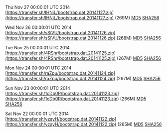 Thu Nov 27 00:00:01 UTC 2014 [https://transfer.sh/lHNiL/bootstrap.dat.20141127.zip](https://transfer.sh/lHNiL/bootstrap.dat.20141127.zip) (269M) [MD5](https://transfer.sh/rDP20/md5.txt) [SHA256](https://transfer.sh/7f66q/sha256.txt)

Wed Nov 26 00:00:01 UTC 2014 [https://transfer.sh/sSiVU/bootstrap.dat.20141126.zip](https://transfer.sh/sSiVU/bootstrap.dat.20141126.zip) (268M) [MD5](https://transfer.sh/13MKSF/md5.txt) [SHA256](https://transfer.sh/1gqfRo/sha256.txt)

Tue Nov 25 00:00:01 UTC 2014 [https://transfer.sh/4RShr/bootstrap.dat.20141125.zip](https://transfer.sh/4RShr/bootstrap.dat.20141125.zip) (267M) [MD5](https://transfer.sh/1fh4Ky/md5.txt) [SHA256](https://transfer.sh/6OjoZ/sha256.txt)

Mon Nov 24 00:00:01 UTC 2014 [https://transfer.sh/raZpu/bootstrap.dat.20141124.zip](https://transfer.sh/raZpu/bootstrap.dat.20141124.zip) (267M) [MD5](https://transfer.sh/emRA4/md5.txt) [SHA256](https://transfer.sh/1aTqM3/sha256.txt)

Sun Nov 23 00:00:01 UTC 2014 [https://transfer.sh/1cDb0R/bootstrap.dat.20141123.zip](https://transfer.sh/1cDb0R/bootstrap.dat.20141123.zip) (266M) [MD5](https://transfer.sh/1frYD5/md5.txt) [SHA256](https://transfer.sh/fBRu0/sha256.txt)

Sat Nov 22 00:00:01 UTC 2014 [https://transfer.sh/yzayH/bootstrap.dat.20141122.zip](https://transfer.sh/yzayH/bootstrap.dat.20141122.zip) (265M) [MD5](https://transfer.sh/4PsG9/md5.txt) [SHA256](https://transfer.sh/Ko7sv/sha256.txt)
